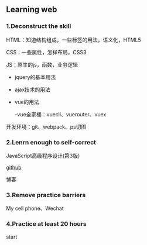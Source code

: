 
## Learning web

### 1.Deconstruct the skill

HTML：知道结构组成，一些标签的用法，语义化，HTML5

CSS：一些属性，怎样布局，CSS3

JS：原生的js，函数，业务逻辑

- jquery的基本用法

- ajax技术的用法

- vue的用法

  -vue全家桶：vuecli、vuerouter、vuex 

开发环境：git、webpack、ps切图

### 2.Lenrn enough to self-correct

JavaScript高级程序设计(第3版)

[github](https://github.com/qianguyihao/Web)

博客

### 3.Remove practice barriers

My cell phone、Wechat

### 4.Practice at least 20 hours

start